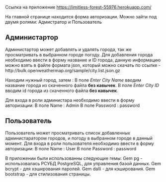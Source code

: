 Ссылка на приложение https://limitless-forest-55976.herokuapp.com/

<p> 
	На главной странице находится форма авторизации.
	Можно зайти под двумя ролями:
	Адмистратор и Пользователь	
</p>
<p>
	<h2>Администартор</h2>
	Администартор может добавлять и удалять города, так же просматривать в выбранном 
	городе погоду.
	Для добавления города необходимо ввести в форму название и ID города, данную
	информацию можно взять в файле формата json, который можно скачать
	по ссылке - http://bulk.openweathermap.org/sample/city.list.json.gz
</p>
<p>
	Находим нужный город, затем : 
	В поле <em>Enter City Name</em> вводим название города из скаченного файла <strong>без кавычек</strong>.
	В поле <em>Enter City ID</em> вводим id города из скаченного файла <strong>без кавычек</strong>.
</p>
<p>
	Для входа в роли администара необходимо ввести в форму авторизации:
	В поле Name : Admin
	В поле Password : password
</p>

<p>
	<h2>Пользователь</h2>
	Пользователь может просматривать список добавленных администаратором городов,
	и погоду в выбранном городе в данный момент.
	Для входа в роли пользователя необходимо ввести в форму авторизации:
	В поле Name : User
	В поле Password : password
</p>
<p>
	В приложении были использованны следующие гемы:
	Gem pg - использовалась РСУБД PostgreSQL, для управления базой данных.
	Gem bcrypt - для хэширования паролей.
	Gem dalli - для кэширования.
	Gem bootstrap - для стилизования страницы.
</p>
